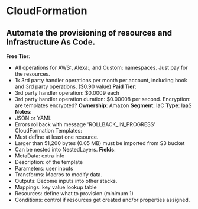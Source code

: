 # CloudFormation
## Automate the provisioning of resources and Infrastructure As Code.
**Free Tier**: 
- All operations for AWS:, Alexa:, and Custom: namespaces. Just pay for the resources.
- 1k 3rd party handler operations per month per account, including hook and 3rd party operations. ($0.90 value)
**Paid Tier**: 
- 3rd party handler operation: $0.0009 each
- 3rd party handler operation duration: $0.00008 per second.
Encryption: are templates encrypted?
**Ownership**: Amazon
**Segment**: IaC
**Type**: IaaS
**Notes**: 
- JSON or YAML
- Errors rollback with message 'ROLLBACK_IN_PROGRESS'
CloudFormation Templates: 
- Must define at least one resource.
- Larger than 51,200 bytes (0.05 MB) must be imported from S3 bucket
- Can be nested into NestedLayers.
**Fields**: 
- MetaData: extra info
- Description: of the template
- Parameters: user inputs
- Transforms: Macros to modify data.
- Outputs: Become inputs into other stacks.
- Mappings: key value lookup table
- Resources: define what to provision (minimum 1)
- Conditions: control if resources get created and/or properties assigned.
